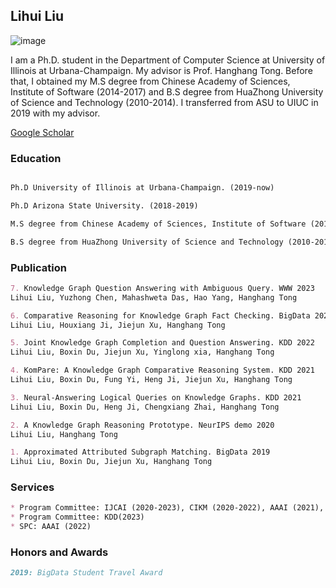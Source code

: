 ## Lihui Liu

![image](https://user-images.githubusercontent.com/53407011/157603986-f480c629-6987-48aa-93f7-55c1b003d336.png) 
<!-- <img align="right" vspace="20" style="text-align: right;" src="https://user-images.githubusercontent.com/53407011/195919439-6b5c09fb-971c-4b10-b60a-906ad8c25dd4.png" width="80" > -->

I am a Ph.D. student in the Department of Computer Science at University of Illinois at Urbana-Champaign. My advisor is Prof. Hanghang Tong. Before that, I obtained my M.S degree from Chinese Academy of Sciences, Institute of Software (2014-2017) and B.S degree from HuaZhong University of Science and Technology (2010-2014). I transferred from ASU to UIUC in 2019 with my advisor. 


[Google Scholar](https://scholar.google.com/citations?user=GI7jyeQAAAAJ&hl=en)

### Education
```markdown

Ph.D University of Illinois at Urbana-Champaign. (2019-now)

Ph.D Arizona State University. (2018-2019)

M.S degree from Chinese Academy of Sciences, Institute of Software (2014-2017)

B.S degree from HuaZhong University of Science and Technology (2010-2014)

```


### Publication
```markdown
7. Knowledge Graph Question Answering with Ambiguous Query. WWW 2023
Lihui Liu, Yuzhong Chen, Mahashweta Das, Hao Yang, Hanghang Tong	

6. Comparative Reasoning for Knowledge Graph Fact Checking. BigData 2022
Lihui Liu, Houxiang Ji, Jiejun Xu, Hanghang Tong

5. Joint Knowledge Graph Completion and Question Answering. KDD 2022
Lihui Liu, Boxin Du, Jiejun Xu, Yinglong xia, Hanghang Tong

4. KomPare: A Knowledge Graph Comparative Reasoning System. KDD 2021
Lihui Liu, Boxin Du, Fung Yi, Heng Ji, Jiejun Xu, Hanghang Tong

3. Neural-Answering Logical Queries on Knowledge Graphs. KDD 2021
Lihui Liu, Boxin Du, Heng Ji, Chengxiang Zhai, Hanghang Tong

2. A Knowledge Graph Reasoning Prototype. NeurIPS demo 2020
Lihui Liu, Hanghang Tong

1. Approximated Attributed Subgraph Matching. BigData 2019
Lihui Liu, Boxin Du, Jiejun Xu, Hanghang Tong


```

### Services
```markdown
* Program Committee: IJCAI (2020-2023), CIKM (2020-2022), AAAI (2021), WSDM (2022), WWW (2023)
* Program Committee: KDD(2023)
* SPC: AAAI (2022)
```

### Honors and Awards
```markdown
2019: BigData Student Travel Award
```

